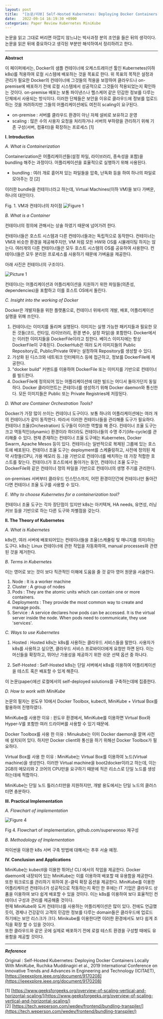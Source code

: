 ```yaml
---
layout: post
title:  "[논문/리뷰] Self-Hosted Kubernetes: Deploying Docker Containers Locally With MiniKube"
date:   2022-09-14 16:19:30 +0900
categories: Paper Review Kubernetes MiniKube 
---
```


논문을 읽고 그대로 버리면 아깝지 않느냐는 박사과정 분의 조언을 들은 뒤의 생각이다.
논문을 읽은 뒤에 중요하다고 생각된 부분만 해석하여서 정리하려고 한다.

---
**Abstract**

이 페이퍼에서는, Docker의 샘플 컨테이너에 오케스트레이션 툴인 Kubernetes(이하 k8s)를 적용하여 로컬 시스템에 배포하는 것을 목표로 한다.
위 목표의 목적은 설정과 관리가 필요한 Docker의 컨테이너에 그것들의 적용을 보장하여 클라우드나 on-premise에 배포하기 전에 로컬 시스템에서 성공적으로 그것들이 적용되었는지 확인하는 것이다.
on-premise 배포는 보통 파이낸스나 헬스케어 같은 민감한 정보를 다루는 단체에서 사용되는 방식이다.
이러한 단체들은 보안을 이유로 클라우드에 정보를 업로드 하는 것을 꺼려하지만 그들의 어플리케이션에도 여전히 scaling이 요구된다.
* on-premise : 서버를 클라우드 환경이 아닌 자체 설비로 보유하고 운영
* scaling : 많은 수의 사용자 요청을 처리하거나 서버의 부하량을 관리하기 위해 기존 구성(서버, 컴퓨터)을 확장하는 프로세스 [1]

**I. Introduction**

*A. What is Containerization*

Containerization은 어플리케이션들(설정 파일, 라이브러리, 종속성을 포함)을 bundling 해주는 과정이다. 어플리케이션을 효율적으로 실행하기 위해 사용된다.
* bundling : 여러 개로 흩어져 있는 파일들을 압축, 난독화 등을 하여 하나의 파일로 모아주는 것 [2]
  
이러한 bundle을 컨테이너라고 하는데, Virtual Machines(이하 VM)들 보다 가벼운, 하나의 대안이다.

Fig. 1. VM과 컨테이너의 차이점
![Figure 1](/assets/images/220914/Figure1.png)

*B. What is a Container*

컨테이너의 정의에 관해서는 상술 하였기 때문에 넘어가려 한다.

컨테이너들은 호스트 시스템과 다른 컨테이너들과는 독립적으로 동작한다.
컨테이너는 VM과 비슷한 환경을 제공해주지만, VM 처럼 모든 HW와 OS를 시뮬레이팅 하지는 않는다.
여러개의 다른 컨테이너들은 모두 호스트 시스템의 OS를 공유하여 사용한다.
컨테이너들은 모두 분리된 프로세스를 사용하기 때문에 가벼움을 제공한다.

아래 사진은 컨테이너의 구조이다.

![Picture 1](/assets/images/220914/Pic1.png)

컨테이너는 어플리케이션과 어플리케이션을 지원하기 위한 파일들(의존성, dependencies)을 포함하고 이를 호스트 OS에서 돌린다.

*C. Insight into the working of Docker*

Docker은 개발자들을 위한 플랫폼으로, 컨테이너 위에서의 개발, 배포, 어플리케이션 실행을 위해 쓰인다.

1) 컨테이너는 이미지를 돌리며 실행된다. 이미지는 실행 가능한 패키지들과 필요한 모든 것들(코드, 런타임, 라이브러리, 환경 변수, 설정 파일)을 포함한다. Docker에서는 이러한 이미지들을 DockerFile이라고 칭한다. 베이스 이미지에는 항상 DockerFile이 구축된다.
DockerHub은 여러 도커 이미지들의 Public Repository로, Public/Private 여부는 설정하여 Repository를 생성할 수 있다.
2) 가상화 된 디스크와 네트워크 인터페이스 등에 접근하고, 정보를 DockerFile에 제공한다.
3) "docker build" 커맨드를 이용하여 DockerFile 또는 이미지를 기반으로 컨테이너를 빌드한다. 
4) DockerFile에 정의되어 있는 어플리케이션에 대한 빌드는 어디서 돌아가던지 동일하다. Docker 클라이언트는 콘테이너를 생성하기 위해 Docker daemon와 통신한다.
모든 이미지들은 Public 또는 Private Registries에 저장된다.

*D. What are Container Orchestration Tools?*

Docker가 가장 많이 쓰이는 컨테이너 도구이다. 보통 하나의 어플리케이션에는 여러 개의 컨테이너가 같이 동작한다. 따라서 이러한 컨테이너들을 관리해줄 도구가 필요하다.
컨테이너 조율(Orchestration) 도구들이 이러한 역할을 해 준다.
컨테이너 조율 도구는 크고 역동적인(dynamic) 환경이라 하더라도 컨테이너들의 수명 주기(life-cycle)를 관리해줄 수 있다.
현재 존재하는 컨테이너 조율 도구에는 Kubernetes, Docker Swarm, Apache Mesos 등이 있다.
컨테이너는 일반적으로 복제된 그룹에 있는 호스트에 배포된다.
컨테이너 조율 도구는 deployment를 스케쥴링하고, 사전에 정의된 제약 사항들(CPU, 가용 메모리 등..)을 기반으로 컨테이너를 배치하는 데 가장 적합한 호스트를 찾는다.
컨테이너가 호스트에서 돌아가는 동안, 컨테이너 조율 도구는 DockerFile와 같은 컨테이너 정의 파일을 기반으로 컨테이너의 생명 주기를 관리한다.

on-premises 서버부터 클라우드 인스턴스까지, 어떤 환경이던간에 컨테이너만 돌아간다면  컨테이너 조율 도구를 사용할 수 있다.

*E. Why to choose Kubernetes for a containerization tool?*

컨테이너 조율 도구는 각자 장단점이 있지만 k8s는 아키텍쳐, HA needs, 유연성, 러닝 커브
등을 기반으로 하는 다른 도구와 차별점을 갖는다.

**II. The Theory of Kubernetes**

*A. What is Kubernetes*

k8s란, 여러 서버에 배포되어있는 컨테이너들을 조율(스캐쥴링 및 매니지를 의미)하는 도구다. 
k8s는 Linux 컨테이너에 관한 작업을 자동화하여, manual processes와 관련된 것을 제거한다.

*B. Terms in Kubernetes*

이는 영어로 보는 것이 보다 직관적인 이해에 도움을 줄 것 같아 영어 원문을 서술한다.
1. Node : It is a worker machine
2. Cluster : A group of nodes
3. Pods : They are the atomic units which can contain one or more containers.
4. Deployments : They provide the most common way to create and manage pods.
5. Service : A service declares how pods can be accessed. It is the virtual server inside the node. When pods need to communicate, they use 'services'.

*C. Ways to use Kubernetes*

1. Hosted : Hosted k8s는 k8s를 사용하는 클라우드 서비스들을 말한다. 사용자가 k8s를 사용하고 싶으면, 클라우드 서비스 프로바이더에게 요청만 하면 된다. 이는 머신들을 확장하고, 뛰어난 가용성을 제공하기 위한 쉬운 선택 옵션 중 하나다.

2. Self-Hosted : Self-Hosted k8s는 단일 서버에서 k8s를 이용하여 어플리케이션을 테스트 혹은 배포할 수 있게 해준다.

이 논문(paper)에선 로컬에서의 self-deployed solutions를 구축하는데에 집중한다.

*D. How to work with MiniKube*

논문의 필자는 윈도우 10에서 Docker Toolbox, kubectl, MiniKube + Virtual Box를 활용하여 진행하였다.  

MiniKube를 사용한 이유 : 윈도우 환경에서, MiniKube를 이용하면 Virtual Box와 Hyper-V를 포함한 여러 드라이버를 사용할 수 있기 때문에.  

Docker Toolbox를 사용 한 이유 : Minukube는 이미 Docker daemon을 깔며 사전에 설치되어 있다. 하지만 Docker client와 통신을 하기 위해선 Docker Toolbox가 필요하다.

Virtual Box를 사용 한 이유 : MiniKube는 Virtual Box를 이용하여 노드(Virtual machine)을 생성한다. 이러한 Virtual machine을 boot2docker이라고 하는데, 이는 2GB의 메모리와 2 코어의 CPU만을 요구하기 때문에 적은 리소스로 단일 노드를 생성하는데에 적합하다.  

MiniKube는 단일 노드 틀러스터만을 지원하지만, 개발 용도에서는 단일 노드의 클러스터면 충분하다.  

**III. Practical Implementation**

*A. Flowchart of implementation*
  
![Figure 4](/assets/images/220914/Figure4.png)

Fig 4. Flowchart of implementation, github.com/superwonso 재구성

*B. Methodology of Implementation*

파이썬을 이용한 k8s 서버 구축 방법에 대해서는 추후 서술 예정.

**IV. Conclusion and Applications**

MiniKube는 kubectl을 이용한 뛰어난 CLI 에서의 작업을 제공한다. Docker daemon에 내장되어 있는 MiniKube는 이를 이용하여 배포할 때 유용함을 제공한다. 또한 워크로드를 관리하기 위하여 온-클릭 확장 옵션을 제공한다. MiniKube를 이용한 어플리케이션 컨테이너가 성공적으로 작동하는지 확인 한 후에는 IT 기업은 클라우드 상품을 이용하여 보다 쉽게 배포할 수 있을 것이다. 이는 k8s를 이용하여 보다 효율적인 컨테이너 구성과 관리를 제공해줄 것이다.  
현재 MiniKube와 도커 컨테이너를 사용하는 어플리케이션은 많이 있다. 전에도 언급했듯이, 경제나 건강같이 고객의 민감한 정보를 다루는 domain들은 클라우드에 업로드 하기에는 보안 리스크가 크다. Minikube를 이용한다면 이러한 환경에서도 보다 쉽게 조직을 확장 할 수 있을 것이다.  
또한 클라우드와 같은 곳에 실제로 배포하기 전에 로컬 테스트 환경을 구성할 때에도 유용함을 제공할 것이다. 

---

***Reference***

Original : Self-Hosted Kubernetes: Deploying Docker Containers Locally With MiniKube, 
Ruchika Muddinagiri et al., 2019 International Conference on Innovative Trends and Advances in Engineering and Technology (ICITAET), [https://ieeexplore.ieee.org/document/9170208](https://ieeexplore.ieee.org/document/9170208)  

[1] [https://www.geeksforgeeks.org/overview-of-scaling-vertical-and-horizontal-scaling/](https://www.geeksforgeeks.org/overview-of-scaling-vertical-and-horizontal-scaling/)  
[2] [https://tech.weperson.com/wedev/frontend/bundling-transpiler/](https://tech.weperson.com/wedev/frontend/bundling-transpiler/)  
